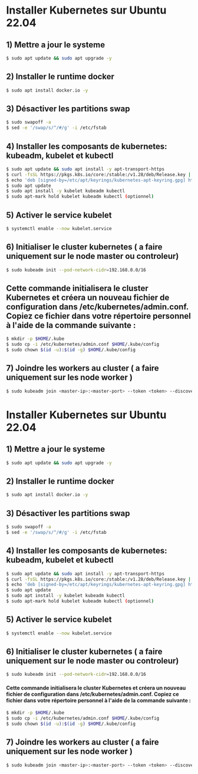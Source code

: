 # Installer Kubernetes sur Ubuntu 22.04 
## 1) Mettre a jour le systeme
```bash
$ sudo apt update && sudo apt upgrade -y
```

## 2) Installer le runtime docker
```bash
$ sudo apt install docker.io -y
```

## 3) Désactiver les partitions swap
```bash
$ sudo swapoff -a
$ sed -e '/swap/s/^/#/g' -i /etc/fstab
```

## 4) Installer les composants de kubernetes: kubeadm, kubelet et kubectl
```bash
$ sudo apt update && sudo apt install -y apt-transport-https
$ curl -fsSL https://pkgs.k8s.io/core:/stable:/v1.28/deb/Release.key | sudo gpg --dearmor -o /etc/apt/keyrings/kubernetes-apt-keyring.gpg
$ echo 'deb [signed-by=/etc/apt/keyrings/kubernetes-apt-keyring.gpg] https://pkgs.k8s.io/core:/stable:/v1.28/deb/ /' | sudo tee /etc/apt/sources.list.d/kubernetes.list
$ sudo apt update
$ sudo apt install -y kubelet kubeadm kubectl
$ sudo apt-mark hold kubelet kubeadm kubectl (optionnel)
```

## 5) Activer le service kubelet
```bash
$ systemctl enable --now kubelet.service
```

## 6) Initialiser le cluster kubernetes ( a faire uniquement sur le node master ou controleur)
```bash
$ sudo kubeadm init --pod-network-cidr=192.168.0.0/16
```

## Cette commande initialisera le cluster Kubernetes et créera un nouveau fichier de configuration dans /etc/kubernetes/admin.conf. Copiez ce fichier dans votre répertoire personnel à l'aide de la commande suivante :
```bash
$ mkdir -p $HOME/.kube
$ sudo cp -i /etc/kubernetes/admin.conf $HOME/.kube/config
$ sudo chown $(id -u):$(id -g) $HOME/.kube/config
```
## 7) Joindre les workers au cluster ( a faire uniquement sur les node worker )
```bash
$ sudo kubeadm join <master-ip>:<master-port> --token <token> --discovery-token-ca-cert-hash <hash>
```






# Installer Kubernetes sur Ubuntu 22.04 
## 1) Mettre a jour le systeme
```bash
$ sudo apt update && sudo apt upgrade -y
```

## 2) Installer le runtime docker
```bash
$ sudo apt install docker.io -y
```

## 3) Désactiver les partitions swap
```bash
$ sudo swapoff -a
$ sed -e '/swap/s/^/#/g' -i /etc/fstab
```

## 4) Installer les composants de kubernetes: kubeadm, kubelet et kubectl
```bash
$ sudo apt update && sudo apt install -y apt-transport-https
$ curl -fsSL https://pkgs.k8s.io/core:/stable:/v1.28/deb/Release.key | sudo gpg --dearmor -o /etc/apt/keyrings/kubernetes-apt-keyring.gpg
$ echo 'deb [signed-by=/etc/apt/keyrings/kubernetes-apt-keyring.gpg] https://pkgs.k8s.io/core:/stable:/v1.28/deb/ /' | sudo tee /etc/apt/sources.list.d/kubernetes.list
$ sudo apt update
$ sudo apt install -y kubelet kubeadm kubectl
$ sudo apt-mark hold kubelet kubeadm kubectl (optionnel)
```

## 5) Activer le service kubelet
```bash
$ systemctl enable --now kubelet.service
```

## 6) Initialiser le cluster kubernetes ( a faire uniquement sur le node master ou controleur)
```bash
$ sudo kubeadm init --pod-network-cidr=192.168.0.0/16
```

#### Cette commande initialisera le cluster Kubernetes et créera un nouveau fichier de configuration dans /etc/kubernetes/admin.conf. Copiez ce fichier dans votre répertoire personnel à l'aide de la commande suivante :
```bash
$ mkdir -p $HOME/.kube
$ sudo cp -i /etc/kubernetes/admin.conf $HOME/.kube/config
$ sudo chown $(id -u):$(id -g) $HOME/.kube/config
```
## 7) Joindre les workers au cluster ( a faire uniquement sur les node worker )
```bash
$ sudo kubeadm join <master-ip>:<master-port> --token <token> --discovery-token-ca-cert-hash <hash>
```

